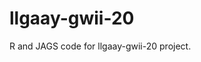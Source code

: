 
<!-- README.md is generated from README.Rmd. Please edit that file -->

# llgaay-gwii-20

R and JAGS code for llgaay-gwii-20 project.
